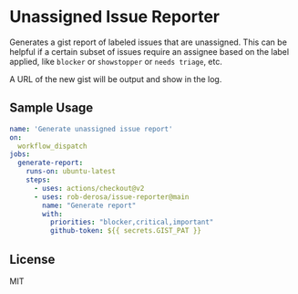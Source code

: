 # Unassigned Issue Reporter 

Generates a gist report of labeled issues that are unassigned. This can be helpful if a certain subset of issues require an assignee based on the label applied, like `blocker` or `showstopper` or `needs triage`, etc.

A URL of the new gist will be output and show in the log.


## Sample Usage

```yaml
name: 'Generate unassigned issue report'
on:
  workflow_dispatch
jobs:
  generate-report:
    runs-on: ubuntu-latest
    steps:
      - uses: actions/checkout@v2
      - uses: rob-derosa/issue-reporter@main
        name: "Generate report"
        with:
          priorities: "blocker,critical,important"
          github-token: ${{ secrets.GIST_PAT }}
```

## License

MIT
